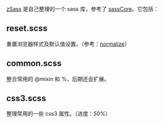 [zSass](https://github.com/zhuyujia/zSass) 是自己整理的一个 sass 库，参考了 [sassCore](https://github.com/marvin1023/sassCore)。它包括：

## reset.scss ##

重置浏览器样式及默认值设置。（参考：[normalize](https://github.com/necolas/normalize.css/)）

## common.scss ##

整合常用的 @mixin 和 %，后期还会扩展。

## css3.scss ##

整理常用的一些 css3 属性。（进度：*50%*）